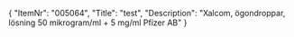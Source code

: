 {
  "ItemNr": "005064",
  "Title": "test",
  "Description": "Xalcom, ögondroppar, lösning 50 mikrogram/ml + 5 mg/ml Pfizer AB"
}